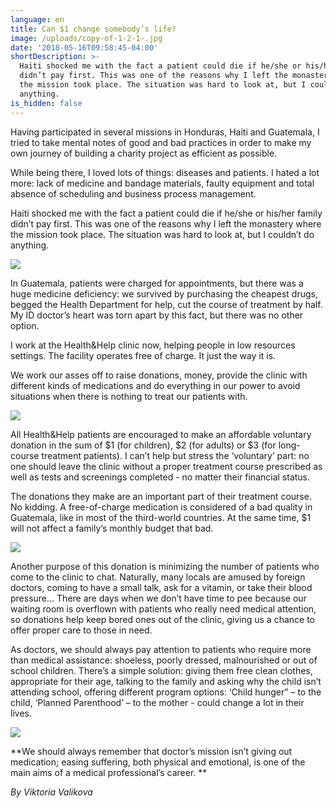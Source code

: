```yaml
---
language: en
title: Can $1 change somebody’s life?
image: /uploads/copy-of-1-2-1-.jpg
date: '2018-05-16T09:58:45-04:00'
shortDescription: >-
  Haiti shocked me with the fact a patient could die if he/she or his/her family
  didn’t pay first. This was one of the reasons why I left the monastery where
  the mission took place. The situation was hard to look at, but I couldn’t do
  anything. 
is_hidden: false
---
```

Having participated in several missions in Honduras, Haiti and Guatemala, I tried to take mental notes of good and bad practices in order to make my own journey of building a charity project as efficient as possible. 



While being there, I loved lots of things: diseases and patients. I hated a lot more: lack of medicine and bandage materials, faulty equipment and total absence of scheduling and business process management. 



Haiti shocked me with the fact a patient could die if he/she or his/her family didn’t pay first. This was one of the reasons why I left the monastery where the mission took place. The situation was hard to look at, but I couldn’t do anything. 

![](/uploads/copy-of-1.jpg)

In Guatemala, patients were charged for appointments, but there was a huge medicine deficiency: we survived by purchasing the cheapest drugs, begged the Health Department for help, cut the course of treatment by half. My ID doctor’s heart was torn apart by this fact, but there was no other option. 



I work at the Health&Help clinic now, helping people in low resources settings. The facility operates free of charge. It just the way it is.



We work our asses off to raise donations, money, provide the clinic with different kinds of medications and do everything in our power to avoid situations when there is nothing to treat our patients with. 

![](/uploads/clinica-106-из-119-.jpg)

All Health&Help patients are encouraged to make an affordable voluntary donation in the sum of $1 (for children), $2 (for adults) or $3 (for long-course treatment patients). I can’t help but stress the ‘voluntary’ part: no one should leave the clinic without a proper treatment course prescribed as well as tests and screenings completed - no matter their financial status. 



The donations they make are an important part of their treatment course. No kidding. A free-of-charge medication is considered of a bad quality in Guatemala, like in most of the third-world countries. At the same time, $1 will not affect a family’s monthly budget that bad. 

![](/uploads/clinica-107-из-119-.jpg)

Another purpose of this donation is minimizing the number of patients who come to the clinic to chat. Naturally, many locals are amused by foreign doctors, coming to have a small talk, ask for a vitamin, or take their blood pressure... There are days when we don’t have time to pee because our waiting room is overflown with patients who really need medical attention, so donations help keep bored ones out of the clinic, giving us a chance to offer proper care to those in need. 



As doctors, we should always pay attention to patients who require more than medical assistance: shoeless, poorly dressed, malnourished or out of school children. There’s a simple solution: giving them free clean clothes, appropriate for their age, talking to the family and asking why the child isn’t attending school, offering different program options: ‘Child hunger” – to the child, ‘Planned Parenthood’ – to the mother - could change a lot in their lives. 

![](/uploads/clinica-62-из-119-.jpg)

**We should always remember that doctor’s mission isn’t giving out medication; easing suffering, both physical and emotional, is one of the main aims of a medical professional’s career. **



_By Viktoria Valikova_
